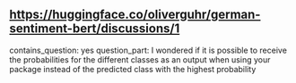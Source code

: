 ## https://huggingface.co/oliverguhr/german-sentiment-bert/discussions/1

contains_question: yes
question_part: I wondered if it is possible to receive the probabilities for the different classes as an output when using your package instead of the predicted class with the highest probability
